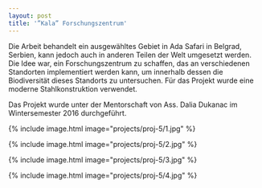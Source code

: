 ```yaml
---
layout: post
title: '”Kala” Forschungszentrum'
---
```


Die Arbeit behandelt ein ausgewähltes Gebiet in Ada Safari in Belgrad, Serbien, kann jedoch auch in anderen Teilen der Welt umgesetzt werden. Die Idee war, ein Forschungszentrum zu schaffen, das an verschiedenen Standorten implementiert werden kann, um innerhalb dessen die Biodiversität dieses Standorts zu untersuchen. Für das Projekt wurde eine moderne Stahlkonstruktion verwendet.

Das Projekt wurde unter der Mentorschaft von Ass. Dalia Dukanac im Wintersemester 2016 durchgeführt.


{% include image.html image="projects/proj-5/1.jpg" %}

{% include image.html image="projects/proj-5/2.jpg" %}

{% include image.html image="projects/proj-5/3.jpg" %}

{% include image.html image="projects/proj-5/4.jpg" %}

